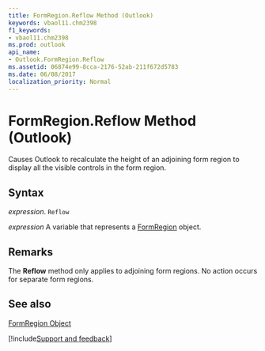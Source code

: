 ```yaml
---
title: FormRegion.Reflow Method (Outlook)
keywords: vbaol11.chm2398
f1_keywords:
- vbaol11.chm2398
ms.prod: outlook
api_name:
- Outlook.FormRegion.Reflow
ms.assetid: 06874e99-8cca-2176-52ab-211f672d5783
ms.date: 06/08/2017
localization_priority: Normal
---
```



# FormRegion.Reflow Method (Outlook)

Causes Outlook to recalculate the height of an adjoining form region to display all the visible controls in the form region.


## Syntax

_expression_. `Reflow`

_expression_ A variable that represents a [FormRegion](./Outlook.FormRegion.md) object.


## Remarks

The  **Reflow** method only applies to adjoining form regions. No action occurs for separate form regions.


## See also


[FormRegion Object](Outlook.FormRegion.md)

[!include[Support and feedback](~/includes/feedback-boilerplate.md)]